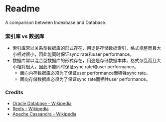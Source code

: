 # Readme
A comparison between Indexbase and Database.

### 索引库 vs 数据库
- 索引库常以关系型数据库的形式存在，用途是存储数据索引，格式规整而且大小相对很小，因此能同时保证sync rate和user performance。
- 数据库常以混合型数据库的形式存在，用途是存储数据本体，格式杂乱而且大小相对很大，因此不能同时保证sync rate和user performance。
  - 面向内存数据库必须为了保证user performance而牺牲sync rate。
  - 面向存储数据库必须为了保证sync rate而牺牲user performance。

### Credits
- [Oracle Database - Wikipedia](https://en.wikipedia.org/wiki/Oracle_Database)
- [Redis - Wikipedia](https://en.wikipedia.org/wiki/Redis)
- [Apache Cassandra - Wikipedia](https://en.wikipedia.org/wiki/Apache_Cassandra)
